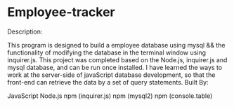 # Employee-tracker

Description:

This program is designed to build a employee database using mysql && the functionality of modifying the database in the terminal window using inquirer.js.
This project was completed based on the Node.js, inquirer.js and mysql database, and can be run once installed.
I have learned the ways to work at the server-side of javaScript database development, so that the front-end can retrieve the data by a set of query statements.
Built By:

JavaScript
Node.js
npm (inquirer.js)
npm (mysql2)
npm (console.table)
